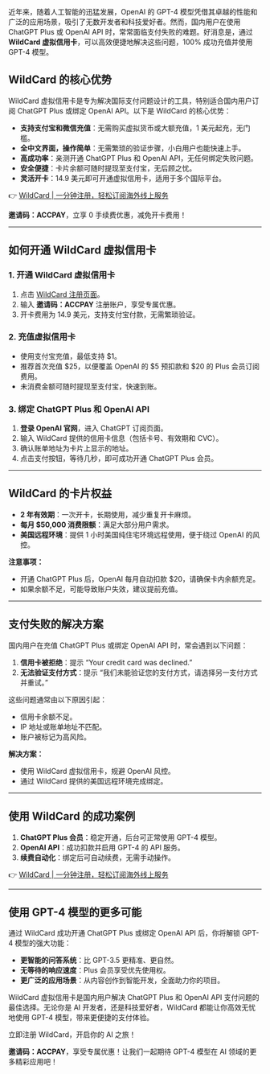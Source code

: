 近年来，随着人工智能的迅猛发展，OpenAI 的 GPT-4 模型凭借其卓越的性能和广泛的应用场景，吸引了无数开发者和科技爱好者。然而，国内用户在使用 ChatGPT Plus 或 OpenAI API 时，常常面临支付失败的难题。好消息是，通过 **WildCard 虚拟信用卡**，可以高效便捷地解决这些问题，100% 成功充值并使用 GPT-4 模型。

## WildCard 的核心优势

WildCard 虚拟信用卡是专为解决国际支付问题设计的工具，特别适合国内用户订阅 ChatGPT Plus 或绑定 OpenAI API。以下是 WildCard 的核心优势：

- **支持支付宝和微信充值**：无需购买虚拟货币或大额充值，1 美元起充，无门槛。
- **全中文界面，操作简单**：无需繁琐的验证步骤，小白用户也能快速上手。
- **高成功率**：亲测开通 ChatGPT Plus 和 OpenAI API，无任何绑定失败问题。
- **安全便捷**：卡片余额可随时提现至支付宝，无后顾之忧。
- **灵活开卡**：14.9 美元即可开通虚拟信用卡，适用于多个国际平台。

👉 [WildCard | 一分钟注册，轻松订阅海外线上服务](https://bit.ly/bewildcard)

**邀请码：ACCPAY**，立享 0 手续费优惠，减免开卡费用！

---

## 如何开通 WildCard 虚拟信用卡

### 1. 开通 WildCard 虚拟信用卡

1. 点击 [WildCard 注册页面](https://bit.ly/bewildcard)。
2. 输入 **邀请码：ACCPAY** 注册账户，享受专属优惠。
3. 开卡费用为 14.9 美元，支持支付宝付款，无需繁琐验证。

### 2. 充值虚拟信用卡

- 使用支付宝充值，最低支持 $1。
- 推荐首次充值 $25，以便覆盖 OpenAI 的 $5 预扣款和 $20 的 Plus 会员订阅费用。
- 未消费金额可随时提现至支付宝，快速到账。

### 3. 绑定 ChatGPT Plus 和 OpenAI API

1. **登录 OpenAI 官网**，进入 ChatGPT 订阅页面。
2. 输入 WildCard 提供的信用卡信息（包括卡号、有效期和 CVC）。
3. 确认账单地址为卡片上显示的地址。
4. 点击支付按钮，等待几秒，即可成功开通 ChatGPT Plus 会员。

---

## WildCard 的卡片权益

- **2 年有效期**：一次开卡，长期使用，减少重复开卡麻烦。
- **每月 $50,000 消费限额**：满足大部分用户需求。
- **美国远程环境**：提供 1 小时美国纯住宅环境远程使用，便于绕过 OpenAI 的风控。

**注意事项：**

- 开通 ChatGPT Plus 后，OpenAI 每月自动扣款 $20，请确保卡内余额充足。
- 如果余额不足，可能导致账户失效，建议提前充值。

---

## 支付失败的解决方案

国内用户在充值 ChatGPT Plus 或绑定 OpenAI API 时，常会遇到以下问题：

1. **信用卡被拒绝**：提示 “Your credit card was declined.”
2. **无法验证支付方式**：提示 “我们未能验证您的支付方式，请选择另一支付方式并重试。”

这些问题通常由以下原因引起：

- 信用卡余额不足。
- IP 地址或账单地址不匹配。
- 账户被标记为高风险。

**解决方案：**

- 使用 WildCard 虚拟信用卡，规避 OpenAI 风控。
- 通过 WildCard 提供的美国远程环境完成绑定。

---

## 使用 WildCard 的成功案例

1. **ChatGPT Plus 会员**：稳定开通，后台可正常使用 GPT-4 模型。
2. **OpenAI API**：成功扣款并启用 GPT-4 的 API 服务。
3. **续费自动化**：绑定后可自动续费，无需手动操作。

👉 [WildCard | 一分钟注册，轻松订阅海外线上服务](https://bit.ly/bewildcard)

---

## 使用 GPT-4 模型的更多可能

通过 WildCard 成功开通 ChatGPT Plus 或绑定 OpenAI API 后，你将解锁 GPT-4 模型的强大功能：

- **更智能的问答系统**：比 GPT-3.5 更精准、更自然。
- **无等待的响应速度**：Plus 会员享受优先使用权。
- **更广泛的应用场景**：从内容创作到智能开发，全面助力你的项目。

WildCard 虚拟信用卡是国内用户解决 ChatGPT Plus 和 OpenAI API 支付问题的最佳选择。无论你是 AI 开发者，还是科技爱好者，WildCard 都能让你高效无忧地使用 GPT-4 模型，带来更便捷的支付体验。

立即注册 WildCard，开启你的 AI 之旅！

**邀请码：ACCPAY**，享受专属优惠！让我们一起期待 GPT-4 模型在 AI 领域的更多精彩应用吧！